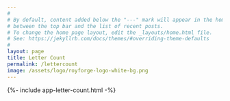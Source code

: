 ```yaml
---
#
# By default, content added below the "---" mark will appear in the home page
# between the top bar and the list of recent posts.
# To change the home page layout, edit the _layouts/home.html file.
# See: https://jekyllrb.com/docs/themes/#overriding-theme-defaults
#
layout: page
title: Letter Count
permalink: /lettercount
image: /assets/logo/royforge-logo-white-bg.png
---
```

{%- include app-letter-count.html -%}
